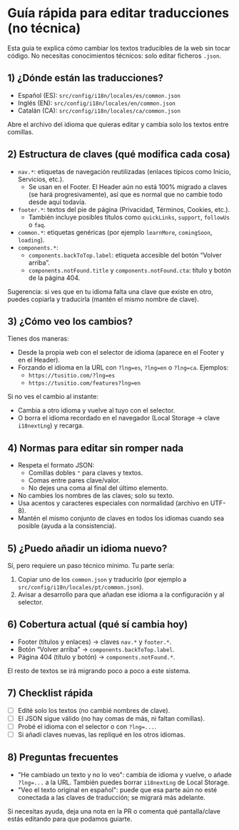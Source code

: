 # Guía rápida para editar traducciones (no técnica)

Esta guía te explica cómo cambiar los textos traducibles de la web sin tocar código. No necesitas conocimientos técnicos: solo editar ficheros `.json`.

## 1) ¿Dónde están las traducciones?

- Español (ES): `src/config/i18n/locales/es/common.json`
- Inglés (EN): `src/config/i18n/locales/en/common.json`
- Catalán (CA): `src/config/i18n/locales/ca/common.json`

Abre el archivo del idioma que quieras editar y cambia solo los textos entre comillas.

## 2) Estructura de claves (qué modifica cada cosa)

- `nav.*`: etiquetas de navegación reutilizadas (enlaces típicos como Inicio, Servicios, etc.).
  - Se usan en el Footer. El Header aún no está 100% migrado a claves (se hará progresivamente), así que es normal que no cambie todo desde aquí todavía.
- `footer.*`: textos del pie de página (Privacidad, Términos, Cookies, etc.).
  - También incluye posibles títulos como `quickLinks`, `support`, `followUs` o `faq`.
- `common.*`: etiquetas genéricas (por ejemplo `learnMore`, `comingSoon`, `loading`).
- `components.*`:
  - `components.backToTop.label`: etiqueta accesible del botón “Volver arriba”.
  - `components.notFound.title` y `components.notFound.cta`: título y botón de la página 404.

Sugerencia: si ves que en tu idioma falta una clave que existe en otro, puedes copiarla y traducirla (mantén el mismo nombre de clave).

## 3) ¿Cómo veo los cambios?

Tienes dos maneras:

- Desde la propia web con el selector de idioma (aparece en el Footer y en el Header).
- Forzando el idioma en la URL con `?lng=es`, `?lng=en` o `?lng=ca`. Ejemplos:
  - `https://tusitio.com/?lng=es`
  - `https://tusitio.com/features?lng=en`

Si no ves el cambio al instante:
- Cambia a otro idioma y vuelve al tuyo con el selector.
- O borra el idioma recordado en el navegador (Local Storage → clave `i18nextLng`) y recarga.

## 4) Normas para editar sin romper nada

- Respeta el formato JSON: 
  - Comillas dobles `"` para claves y textos.
  - Comas entre pares clave/valor.
  - No dejes una coma al final del último elemento.
- No cambies los nombres de las claves; solo su texto.
- Usa acentos y caracteres especiales con normalidad (archivo en UTF-8).
- Mantén el mismo conjunto de claves en todos los idiomas cuando sea posible (ayuda a la consistencia).

## 5) ¿Puedo añadir un idioma nuevo?

Sí, pero requiere un paso técnico mínimo. Tu parte sería:
1. Copiar uno de los `common.json` y traducirlo (por ejemplo a `src/config/i18n/locales/pt/common.json`).
2. Avisar a desarrollo para que añadan ese idioma a la configuración y al selector.

## 6) Cobertura actual (qué sí cambia hoy)

- Footer (títulos y enlaces) → claves `nav.*` y `footer.*`.
- Botón “Volver arriba” → `components.backToTop.label`.
- Página 404 (título y botón) → `components.notFound.*`.

El resto de textos se irá migrando poco a poco a este sistema.

## 7) Checklist rápida

- [ ] Edité solo los textos (no cambié nombres de clave).
- [ ] El JSON sigue válido (no hay comas de más, ni faltan comillas).
- [ ] Probé el idioma con el selector o con `?lng=...`.
- [ ] Si añadí claves nuevas, las repliqué en los otros idiomas.

## 8) Preguntas frecuentes

- "He cambiado un texto y no lo veo": cambia de idioma y vuelve, o añade `?lng=...` a la URL. También puedes borrar `i18nextLng` de Local Storage.
- "Veo el texto original en español": puede que esa parte aún no esté conectada a las claves de traducción; se migrará más adelante.

Si necesitas ayuda, deja una nota en la PR o comenta qué pantalla/clave estás editando para que podamos guiarte.
